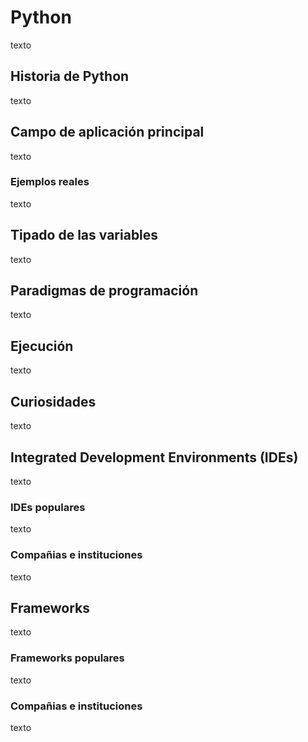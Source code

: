 # Python
texto
## Historia de Python
texto
## Campo de aplicación principal
texto
### Ejemplos reales
texto
## Tipado de las variables
texto
## Paradigmas de programación
texto
## Ejecución
texto
## Curiosidades
texto
## Integrated Development Environments (IDEs)
texto
### IDEs populares
texto
### Compañias e instituciones
texto
## Frameworks
texto
### Frameworks populares
texto
### Compañias e instituciones
texto